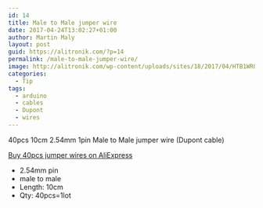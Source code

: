 ```yaml
---
id: 14
title: Male to Male jumper wire
date: 2017-04-24T13:02:27+01:00
author: Martin Maly
layout: post
guid: https://alitronik.com/?p=14
permalink: /male-to-male-jumper-wire/
image: http://alitronik.com/wp-content/uploads/sites/18/2017/04/HTB1WROEHFXXXXXsXpXXq6xXFXXXE.jpg
categories:
  - Tip
tags:
  - arduino
  - cables
  - Dupont
  - wires
---
```

40pcs 10cm 2.54mm 1pin Male to Male jumper wire (Dupont cable)

[Buy 40pcs jumper wires on AliExpress](http://s.click.aliexpress.com/e/6u7ayBY)

  * 2.54mm pin
  * male to male
  * Length: 10cm
  * Qty: 40pcs=1lot
